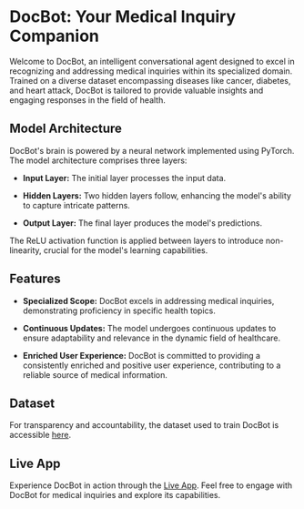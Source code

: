 # DocBot: Your Medical Inquiry Companion

Welcome to DocBot, an intelligent conversational agent designed to excel in recognizing and addressing medical inquiries within its specialized domain. Trained on a diverse dataset encompassing diseases like cancer, diabetes, and heart attack, DocBot is tailored to provide valuable insights and engaging responses in the field of health.

## Model Architecture

DocBot's brain is powered by a neural network implemented using PyTorch. The model architecture comprises three layers:

- **Input Layer:** The initial layer processes the input data.
  
- **Hidden Layers:** Two hidden layers follow, enhancing the model's ability to capture intricate patterns.

- **Output Layer:** The final layer produces the model's predictions.

The ReLU activation function is applied between layers to introduce non-linearity, crucial for the model's learning capabilities.

## Features

- **Specialized Scope:** DocBot excels in addressing medical inquiries, demonstrating proficiency in specific health topics.

- **Continuous Updates:** The model undergoes continuous updates to ensure adaptability and relevance in the dynamic field of healthcare.

- **Enriched User Experience:** DocBot is committed to providing a consistently enriched and positive user experience, contributing to a reliable source of medical information.

## Dataset

For transparency and accountability, the dataset used to train DocBot is accessible [here](https://drive.google.com/file/d/1ARjdhVfWojUCNjcew_zpfchRs0iNrVId/view).

## Live App

Experience DocBot in action through the [Live App](https://doc-bot-jy1e.onrender.com/). Feel free to engage with DocBot for medical inquiries and explore its capabilities.

